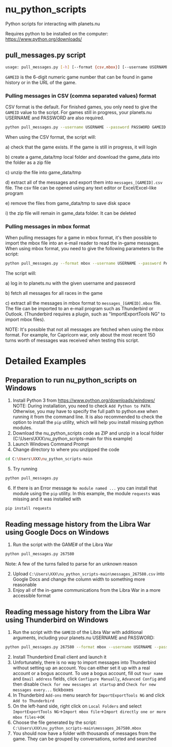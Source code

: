# nu_python_scripts
Python scripts for interacting with planets.nu

Requires python to be installed on the computer: https://www.python.org/downloads/

## pull_messages.py script

```bash
usage: pull_messages.py [-h] [--format {csv,mbox}] [--username USERNAME] [--password PASSWORD] GAMEID
```

`GAMEID` is the 6-digit numeric game number that can be found in game history or in the URL of the game.

### Pulling messages in CSV (comma separated values) format

CSV format is the default.  For finished games, you only need to give the `GAMEID` value to the script.  For games still in progress, your planets.nu USERNAME and PASSWORD are also required.

```bash
python pull_messages.py --username USERNAME --password PASSWORD GAMEID
```
When using the CSV format, the script will:

a) check that the game exists.  If the game is still in progress, it will login 

b) create a game_data/tmp local folder and download the game_data into the folder as a zip file

c) unzip the file into game_data/tmp

d) extract all of the messages and export them into `messages_[GAMEID].csv` file.  The csv file can be opened using any text editor or Excel/Excel-like program

e) remove the files from game_data/tmp to save disk space

i) the zip file will remain in game_data folder.  It can be deleted

### Pulling messages in mbox format

When pulling messages for a game in mbox format, it's then possible to import the mbox file into an e-mail reader to read the in-game messages. When using mbox format, you need to give the following parameters to the script:

```bash
python pull_messages.py --format mbox --username USERNAME --password PASSWORD GAMEID
```

The script will:

a) log in to planets.nu with the given username and password

b) fetch all messages for all races in the game

c) extract all the messages in mbox format to `messages_[GAMEID].mbox` file. The file can be imported to an e-mail program such as Thunderbird or Outlook.  (Thunderbird requires a plugin, such as "ImportExportTools NG" to import mbox files).

NOTE: It's possible that not all messages are fetched when using the mbox format. For example, for Capricorn war, only about the most recent 150 turns worth of messages was received when testing this script.

# Detailed Examples #

## Preparation to run nu_python_scripts on Windows ##
1. Install Python 3 from https://www.python.org/downloads/windows/
NOTE: During installation, you need to check `Add Python to PATH`.  Otherwise, you may have to specify the full path to python.exe when running it from the command line.  It is also recommended to check the option to install the `pip` utility, which will help you install missing python modules.
2. Download the nu_python_scripts code as ZIP and unzip in a local folder (C:\Users\XXX\nu_python_scripts-main for this example)
3. Launch Windows Command Prompt
4. Change directory to where you unzipped the code
```bash
cd C:\Users\XXX\nu_python_scripts-main
```
5. Try running
```bash
python pull_messages.py
```
6. If there is an Error message `No module named ...` you can install that module using the `pip` utility.  In this example, the module `requests` was missing and it was installed with
```bash
pip install requests
```
## Reading message history from the Libra War using Google Docs on Windows ##
1. Run the script with the GAME# of the Libra War
```bash
python pull_messages.py 267580
```
Note: A few of the turns failed to parse for an unknown reason

2. Upload `C:\Users\XXX\nu_python_scripts-main\messages_267580.csv` into Google Docs and change the column width to something more reasonable
3. Enjoy all of the in-game communications from the Libra War in a more accessible format

## Reading message history from the Libra War using Thunderbird on Windows ##
1. Run the script with the `GAMEID` of the Libra War with additional arguments, including your planets.nu USERNAME and PASSWORD:
```bash
python pull_messages.py 267580 --format mbox --username USERNAME --password PASSWORD
```
2. Install Thunderbird Email client and launch it
3. Unfortunately, there is no way to import messages into Thunderbird without setting up an account.  You can either set it up with a real account or a bogus account.  To use a bogus account, fill out `Your name` and `Email address` fields, click `Configure Manually`, `Advanced Config` and then disable `Check for new messages at startup` and `Check for new messages every...` tickboxes
4. In Thunderbird `Add-ons` menu search for `ImportExportTools NG` and click `Add to Thunderbird`
5. On the left-hand side, right click on `Local Folders` and select `ImportExportTools NG`->`Import mbox file`->`Import directly one or more mbox files`->`OK`
6. Choose the file generated by the script: `C:\Users\XXX\nu_python_scripts-main\messages_267580.mbox`
7. You should now have a folder with thousands of messages from the game.  They can be grouped by conversations, sorted and searched
